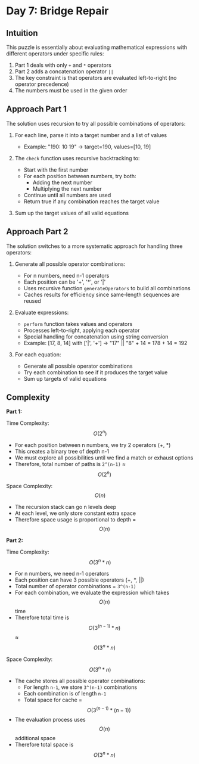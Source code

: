 # Day 7: Bridge Repair

## Intuition

This puzzle is essentially about evaluating mathematical expressions with different operators under specific rules:
1. Part 1 deals with only `+` and `*` operators
2. Part 2 adds a concatenation operator `||`
3. The key constraint is that operators are evaluated left-to-right (no operator precedence)
4. The numbers must be used in the given order

## Approach Part 1

The solution uses recursion to try all possible combinations of operators:

1. For each line, parse it into a target number and a list of values
    - Example: "190: 10 19" → target=190, values=[10, 19]

2. The `check` function uses recursive backtracking to:
    - Start with the first number
    - For each position between numbers, try both:
        - Adding the next number
        - Multiplying the next number
    - Continue until all numbers are used
    - Return true if any combination reaches the target value

3. Sum up the target values of all valid equations

## Approach Part 2

The solution switches to a more systematic approach for handling three operators:

1. Generate all possible operator combinations:
    - For n numbers, need n-1 operators
    - Each position can be '+', '*', or '|'
    - Uses recursive function `generateOperators` to build all combinations
    - Caches results for efficiency since same-length sequences are reused

2. Evaluate expressions:
    - `perform` function takes values and operators
    - Processes left-to-right, applying each operator
    - Special handling for concatenation using string conversion
    - Example: [17, 8, 14] with ['|', '+'] → "17" || "8" + 14 = 178 + 14 = 192

3. For each equation:
    - Generate all possible operator combinations
    - Try each combination to see if it produces the target value
    - Sum up targets of valid equations

## Complexity

**Part 1:**

Time Complexity: $$O(2^n)$$
- For each position between n numbers, we try 2 operators (+, *)
- This creates a binary tree of depth n-1
- We must explore all possibilities until we find a match or exhaust options
- Therefore, total number of paths is `2^(n-1)` ≈ $$O(2^n)$$

Space Complexity: $$O(n)$$
- The recursion stack can go n levels deep
- At each level, we only store constant extra space
- Therefore space usage is proportional to depth = $$O(n)$$

**Part 2:**

Time Complexity: $$O(3^n * n)$$
- For n numbers, we need n-1 operators
- Each position can have 3 possible operators (+, *, ||)
- Total number of operator combinations = `3^(n-1)`
- For each combination, we evaluate the expression which takes $$O(n)$$ time
- Therefore total time is $$O(3^(n-1) * n)$$ ≈ $$O(3^n * n)$$

Space Complexity: $$O(3^n * n)$$
- The cache stores all possible operator combinations:
    * For length `n-1`, we store `3^(n-1)` combinations
    * Each combination is of length `n-1`
    * Total space for cache = $$O(3^(n-1) * (n-1))$$
- The evaluation process uses $$O(n)$$ additional space
- Therefore total space is $$O(3^n * n)$$